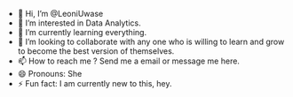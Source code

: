 - 👋 Hi, I’m @LeoniUwase
- 👀 I’m interested in Data Analytics.
- 🌱 I’m currently learning everything.
- 💞️ I’m looking to collaborate with any one who is willing to learn and grow to become the best version of themselves.
- 📫 How to reach me ? Send me a email or message me here.
- 😄 Pronouns: She
- ⚡ Fun fact: I am currently new to this, hey.

<!---
LeoniUwase/LeoniUwase is a ✨ special ✨ repository because its `README.md` (this file) appears on your GitHub profile.
You can click the Preview link to take a look at your changes.
--->
